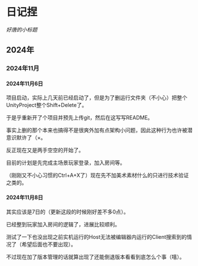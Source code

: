 ﻿# 日记捏

_好唐的小标题_

## 2024年

### 2024年11月

#### 2024年11月6日

项目启动，实际上几天前已经启动了，但是为了删运行文件夹（不小心）把整个UnityProject整个Shift+Delete了。

于是乎重新开了个项目并预先上传git，然后在这写写README。

事实上删的那个本来也搞得不是很爽外加有点架构小问题，因此这种行为也许被潜意识默许了（×。

反正现在又是两手空空的开始了。

目前的计划是先完成主场景玩家登录，加入房间等。

（刚刚又不小心习惯的Ctrl+A+X了）现在先不加美术素材什么的只进行技术验证之类的。

#### 2024年11月8日

其实应该是7日的（更新这段的时候刚好差不多0点）。

已经整到玩家加入房间的逻辑了，进展比较顺利。

测试了一下也没出现之前实机运行的Host无法被编辑器内运行的Client搜索到的情况了（希望后面也不要出现）。

不过现在加了版本管理的话就算出现了还能倒退版本看看到底怎么个事（嘻）。